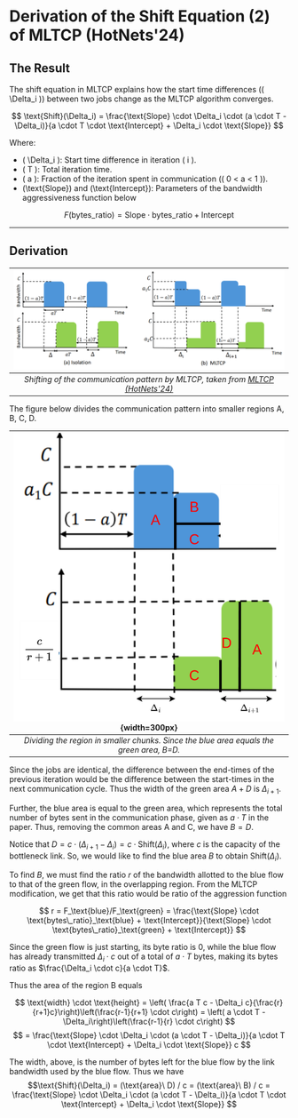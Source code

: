 # Derivation of the Shift Equation (2) of MLTCP (HotNets'24)

## The Result
The shift equation in MLTCP explains how the start time differences (\( \Delta_i \)) between two jobs change as the MLTCP algorithm converges.

$$
\text{Shift}(\Delta_i) = \frac{\text{Slope} \cdot \Delta_i \cdot (a \cdot T - \Delta_i)}{a \cdot T \cdot \text{Intercept} + \Delta_i \cdot \text{Slope}}
$$

Where:
- \( \Delta_i \): Start time difference in iteration \( i \).
- \( T \): Total iteration time.
- \( a \): Fraction of the iteration spent in communication (\( 0 < a < 1 \)).
- \(\text{Slope}\) and \(\text{Intercept}\): Parameters of the bandwidth aggressiveness function below

$$
    F(\text{bytes\_ratio}) = \text{Slope} \cdot \text{bytes\_ratio} + \text{Intercept}
$$

---

## Derivation

|![Diagram](mltcp-fig1.png)|
|:-----------------------------------:|
| *Shifting of the communication pattern by MLTCP, taken from [MLTCP (HotNets'24)](https://doi.org/10.1145/3696348.3696878)* |

The figure below divides the communication pattern into smaller regions A, B, C, D. 

|![Diagram](mltcp1.drawio.png){width=300px}|
|:-----------------------------------:|
| *Dividing the region in smaller chunks. Since the blue area equals the green area, B=D.* |

Since the jobs are identical, the difference between the end-times of the previous iteration would be the difference between the start-times in the next communication cycle. Thus the width of the green area $A+D$ is $\Delta_{i+1}$. 

Further, the blue area is equal to the green area, which represents the total number of bytes sent in the communication phase, given as $a \cdot T$ in the paper. Thus, removing the common areas A and C, we have $B=D$.

Notice that $D = c  \cdot \left(\Delta_{i+1} - \Delta_{i}\right) = c \cdot \text{Shift}(\Delta_i)$, where $c$ is the capacity of the bottleneck link. So, we would like to find the blue area $B$ to obtain $\text{Shift}(\Delta_i)$.

To find $B$, we must find the ratio $r$ of the bandwidth allotted to the blue flow to that of the green flow, in the overlapping region. From the MLTCP modification, we get that this ratio would be ratio of the aggression function 

$$ r = F_\text{blue}/F_\text{green} = \frac{\text{Slope} \cdot \text{bytes\_ratio}_\text{blue} + \text{Intercept}}{\text{Slope} \cdot \text{bytes\_ratio}_\text{green} + \text{Intercept}} $$

Since the green flow is just starting, its byte ratio is 0, while the blue flow has already transmitted $\Delta_i \cdot c$ out of a total of $a \cdot T$ bytes, making its bytes ratio as $\frac{\Delta_i \cdot c}{a \cdot T}$.

Thus the area of the region B equals 

$$
    \text{width} \cdot \text{height} = \left( \frac{a T c - \Delta_i c}{\frac{r}{r+1}c}\right)\left(\frac{r-1}{r+1} \cdot c\right) = \left( a \cdot T - \Delta_i\right)\left(\frac{r-1}{r} \cdot c\right)
$$
$$
= \frac{\text{Slope} \cdot \Delta_i \cdot (a \cdot T - \Delta_i)}{a \cdot T \cdot \text{Intercept} + \Delta_i \cdot \text{Slope}} c
$$

The width, above, is the number of bytes left for the blue flow by the link bandwidth used by the blue flow. Thus we have $$\text{Shift}(\Delta_i) = (\text{area}\ D) / c = (\text{area}\ B) / c = \frac{\text{Slope} \cdot \Delta_i \cdot (a \cdot T - \Delta_i)}{a \cdot T \cdot \text{Intercept} + \Delta_i \cdot \text{Slope}} $$

